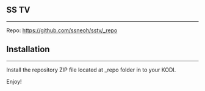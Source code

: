 ## SS TV
------------

Repo: https://github.com/ssneoh/sstv/_repo

## Installation
------------

Install the repository ZIP file located at _repo folder in to your KODI.

Enjoy!